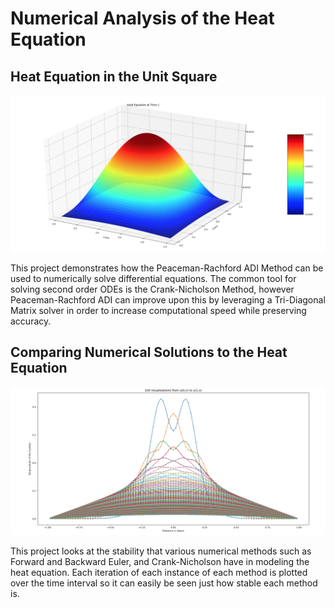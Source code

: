 # Numerical Analysis of the Heat Equation

## Heat Equation in the Unit Square
<p align="center">
  <img src="/images/Heat_Equation_3D.png">
</p>

This project demonstrates how the Peaceman-Rachford ADI Method can be used to numerically solve differential equations. The common tool for solving second order ODEs is the Crank-Nicholson Method, however Peaceman-Rachford ADI can improve upon this by leveraging a Tri-Diagonal Matrix solver in order to increase computational speed while preserving accuracy.

## Comparing Numerical Solutions to the Heat Equation
<p align="center">
  <img src="/images/Heat_Equation.png">
</p>

This project looks at the stability that various numerical methods such as Forward and Backward Euler, and Crank-Nicholson have in modeling the heat equation. Each iteration of each instance of each method is plotted over the time interval so it can easily be seen just how stable each method is.

